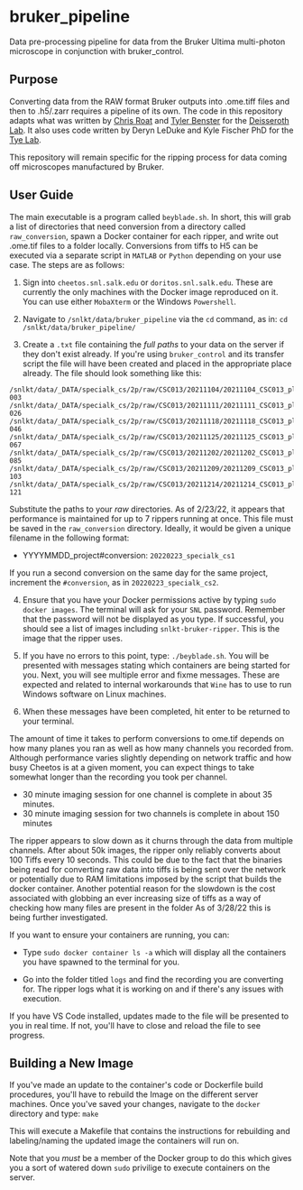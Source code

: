 # bruker_pipeline
Data pre-processing pipeline for data from the Bruker Ultima multi-photon microscope in conjunction with bruker_control.

## Purpose
Converting data from the RAW format Bruker outputs into .ome.tiff files and then to .h5/.zarr requires a pipeline of its own. The code in this repository adapts what was written by
[Chris Roat](https://github.com/chrisroat) and [Tyler Benster](https://github.com/tbenst) for the [Deisseroth Lab](https://github.com/deisseroth-lab/two-photon). It also uses code written by Deryn LeDuke and Kyle Fischer PhD for the [Tye Lab](https://github.com/Tyelab).

This repository will remain specific for the ripping process for data coming off microscopes manufactured by Bruker.

## User Guide

The main executable is a program called `beyblade.sh`. In short, this will grab a list of directories that need conversion from a directory called `raw_conversion`,
spawn a Docker container for each ripper, and write out .ome.tif files to a folder locally. Conversions from tiffs to H5 can be executed via a separate script in `MATLAB` or `Python` depending on your use case. The steps are as follows:

1. Sign into `cheetos.snl.salk.edu` or `doritos.snl.salk.edu`. These are currently the only machines with the Docker image reproduced on it. You can use either `MobaXterm` or the Windows `Powershell`.

2. Navigate to `/snlkt/data/bruker_pipeline` via the `cd` command, as in: `cd /snlkt/data/bruker_pipeline/`

3. Create a `.txt` file containing the *full paths* to your data on the server if they don't exist already. If you're using `bruker_control` and its transfer script the file will have been created and placed in the appropriate place already. The file should look something like this:

```
/snlkt/data/_DATA/specialk_cs/2p/raw/CSC013/20211104/20211104_CSC013_plane1_-538.875_raw-003
/snlkt/data/_DATA/specialk_cs/2p/raw/CSC013/20211111/20211111_CSC013_plane1_-367.25_raw-026
/snlkt/data/_DATA/specialk_cs/2p/raw/CSC013/20211118/20211118_CSC013_plane1_-749.075_raw-046
/snlkt/data/_DATA/specialk_cs/2p/raw/CSC013/20211125/20211125_CSC013_plane1_-357.625_raw-067
/snlkt/data/_DATA/specialk_cs/2p/raw/CSC013/20211202/20211202_CSC013_plane1_-727.1_raw-085
/snlkt/data/_DATA/specialk_cs/2p/raw/CSC013/20211209/20211209_CSC013_plane1_-746.175_raw-103
/snlkt/data/_DATA/specialk_cs/2p/raw/CSC013/20211214/20211214_CSC013_plane1_-362.075_raw-121
```

Substitute the paths to your *raw* directories. As of 2/23/22, it appears that performance is maintained for up to 7 rippers running at once. This file must be saved in the `raw_conversion` directory. Ideally, it would be given a unique filename in the following format:

- YYYYMMDD_project#conversion: `20220223_specialk_cs1`

If you run a second conversion on the same day for the same project, increment the `#conversion`, as in `20220223_specialk_cs2`.

4. Ensure that you have your Docker permissions active by typing `sudo docker images`. The terminal will ask for your `SNL` password. Remember that the password will not be displayed as you type. If successful, you should see a list of images including `snlkt-bruker-ripper`. This is the image that the ripper uses.

5. If you have no errors to this point, type: `./beyblade.sh`. You will be presented with messages stating which containers are being started for you. Next, you will see multiple error and fixme messages. These are expected and related to internal workarounds that `Wine` has to use to run Windows software on Linux machines.

6. When these messages have been completed, hit enter to be returned to your terminal.

The amount of time it takes to perform conversions to ome.tif depends on how many planes you ran as well as how many channels you recorded from. Although performance varies slightly depending on network traffic and how busy Cheetos is at a given moment, you can expect things to take somewhat longer than the recording you took per channel.

- 30 minute imaging session for one channel is complete in about 35 minutes.
- 30 minute imaging session for two channels is complete in about 150 minutes

The ripper appears to slow down as it churns through the data from multiple channels. After about 50k images, the ripper only reliably converts about 100 Tiffs every 10 seconds. This could be due to the fact that the binaries being read for converting raw data into tiffs is being sent over the network or potentially due to RAM limitations imposed by the script that builds the docker container. Another potential reason for the slowdown is the cost associated with globbing an ever increasing size of tiffs as a way of checking how many files are present in the folder As of 3/28/22 this is being further investigated.

If you want to ensure your containers are running, you can:

- Type `sudo docker container ls -a` which will display all the containers you have spawned to the terminal for you.

- Go into the folder titled `logs` and find the recording you are converting for. The ripper logs what it is working on and if there's any issues with execution.

If you have VS Code installed, updates made to the file will be presented to you in real time. If not, you'll have to close and reload the file to see progress.


## Building a New Image
If you've made an update to the container's code or Dockerfile build procedures, you'll have to rebuild the Image on the different server machines.
Once you've saved your changes, navigate to the `docker` directory and type:
`make`

This will execute a Makefile that contains the instructions for rebuilding and labeling/naming the updated image the containers will run on.

Note that you *must* be a member of the Docker group to do this which gives you a sort of watered down `sudo` privilige to execute containers on the server.
